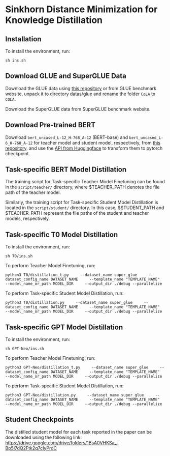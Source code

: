 # Sinkhorn Distance Minimization for Knowledge Distillation
## Installation
To install the environment, run:

`sh ins.sh`

## Download GLUE and SuperGLUE Data
Download the GLUE data using [this repository](https://github.com/nyu-mll/GLUE-baselines) or from GLUE benchmark website, unpack it to directory datas/glue and rename the folder `CoLA` to `COLA`.

Download the SuperGLUE data from SuperGLUE benchmark website.

## Download Pre-trained BERT
Download `bert_uncased_L-12_H-768_A-12` (BERT-base) and `bert_uncased_L-6_H-768_A-12` for teacher model and student model, respectively, from [this repository](https://github.com/google-research/bert). and use the [API from Huggingface](https://github.com/huggingface/transformers/blob/main/src/transformers/models/bert/convert_bert_original_tf_checkpoint_to_pytorch.py) to transform them to pytorch checkpoint.

## Task-specific BERT Model Distillation
The training script for Task-specific Teacher Model Finetuning can be found in the `script/teacher/` directory, where $TEACHER_PATH denotes the file path of the teacher model.

Similarly, the training script for Task-specific Student Model Distillation is located in the `script/student/` directory. In this case, $STUDENT_PATH and $TEACHER_PATH represent the file paths of the student and teacher models, respectively.

## Task-specific T0 Model Distillation
To install the environment, run:

`sh T0/ins.sh`

To perform Teacher Model Finetuning, run:

`python3 T0/distillation_t.py     --dataset_name super_glue     --dataset_config_name DATASET_NAME     --template_name "TEMPLATE_NAME"     --model_name_or_path MODEL_DIR     --output_dir ./debug --parallelize `

To perform Task-specific Student Model Distillation, run:

`python3 T0/distillation.py     --dataset_name super_glue     --dataset_config_name DATASET_NAME     --template_name "TEMPLATE_NAME"     --model_name_or_path MODEL_DIR     --output_dir ./debug --parallelize `

## Task-specific GPT Model Distillation
To install the environment, run:

`sh GPT-Neo/ins.sh`

To perform Teacher Model Finetuning, run:

`python3 GPT-Neo/distillation_t.py     --dataset_name super_glue     --dataset_config_name DATASET_NAME     --template_name "TEMPLATE_NAME"     --model_name_or_path MODEL_DIR     --output_dir ./debug --parallelize `

To perform Task-specific Student Model Distillation, run:

`python3 GPT-Neo/distillation.py     --dataset_name super_glue     --dataset_config_name DATASET_NAME     --template_name "TEMPLATE_NAME"     --model_name_or_path MODEL_DIR     --output_dir ./debug --parallelize `

## Student Checkpoints
The distilled student model for each task reported in the paper can be downloaded using the following link:
https://drive.google.com/drive/folders/1BsA0VHKSa_-Bp5I7dQ2Ftk2q7cIyPrdC
